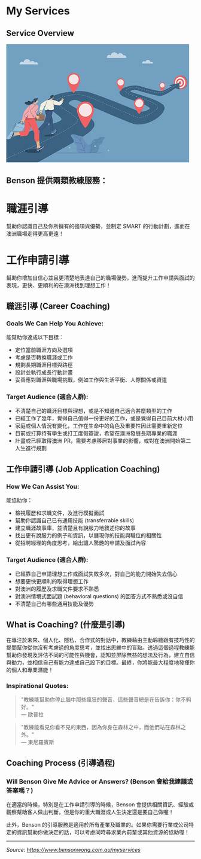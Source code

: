 # My Services

## Service Overview
![Services Image](./images/services-image.jpg)

## Benson 提供兩類教練服務：

# 職涯引導
幫助你認識自己及你所擁有的強項與優勢，並制定 SMART 的行動計劃，進而在澳洲職場走得更高更遠！

# 工作申請引導
幫助你增加自信心並且更清楚地表達自己的職場優勢，進而提升工作申請與面試的表現，更快、更順利的在澳洲找到理想工作！

## 職涯引導 (Career Coaching)

### Goals We Can Help You Achieve:
能幫助你達成以下目標：

- 定位當前職涯方向及選項
- 考慮是否轉換職涯或工作
- 規劃長期職涯目標與路徑
- 設計並執行成長行動計畫
- 妥善應對職涯與職場挑戰，例如工作與生活平衡、人際關係或資遣

### Target Audience (適合人群):

- 不清楚自己的職涯目標與理想，或是不知道自己適合甚麼類型的工作
- 已經工作了幾年，覺得自己值得一份更好的工作，或是覺得自己目前大材小用
- 家庭或個人情況有變化，工作在生命中的角色及重要性因此需要重新定位
- 目前或打算持有學生或打工度假簽證，希望在澳洲發展長期專業的職涯
- 計畫或已經取得澳洲 PR，需要考慮移居對事業的影響，或對在澳洲開始第二人生進行規劃

## 工作申請引導 (Job Application Coaching)

### How We Can Assist You:
能協助你：

- 檢視履歷和求職文件，及進行模擬面試
- 幫助你認識自己已有通用技能 (transferrable skills)
- 建立職涯故事庫，並清楚且有說服力地敘述你的故事
- 找出更有說服力的例子和資訊，以展現你的技能與職位的相關性
- 從招聘經理的角度思考，給出讓人驚艷的申請及面試內容

### Target Audience (適合人群):

- 已經靠自己申請理想工作或面試失敗多次，對自己的能力開始失去信心
- 想要更快更順利的取得理想工作
- 對澳洲的履歷及求職文件要求不熟悉
- 對澳洲情境式面試題 (behavioral questions) 的回答方式不熟悉或沒自信
- 不清楚自己有哪些通用技能及優勢

## What is Coaching? (什麼是引導)

在專注於未來、個人化、隱私、合作式的對話中，教練藉由主動聆聽跟有技巧性的提問幫你從你沒有考慮過的角度思考，並找出思維中的盲點。透過這個過程教練能幫助你發現及評估不同的可能性與機會，認知並屏除無益的想法及行為，建立自信與動力，並相信自己有能力達成自己設下的目標。最終，你將能最大程度地發揮你的個人和專業潛能！

### Inspirational Quotes:

> "教練能幫助你停止腦中那些瘋狂的聲音，這些聲音總是在告訴你：你不夠好。"  
> — 歐普拉

> "教練能看見你看不見的東西，因為你身在森林之中，而他們站在森林之外。"  
> — 東尼羅賓斯

## Coaching Process (引導過程)

### Will Benson Give Me Advice or Answers? (Benson 會給我建議或答案嗎？)

在適當的時候，特別是在工作申請引導的時候，Benson 會提供相關資訊、經驗或觀察幫助客人做出判斷。但是你的重大職涯或人生決定還是要自己做喔！

此外，Benson 的引導服務是適用於所有產業及職業的。如果你需要行業或公司特定的資訊幫助你做決定的話，可以考慮同時尋求業內前輩或其他資源的協助喔！

---

*Source: https://www.bensonwong.com.au/myservices*